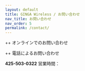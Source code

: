 ```yaml
---
layout: default
title: GINGA Wireless / お問い合わせ
nav_title: お問い合わせ
nav_order: 5
permalink: /contact/
---
```


++ オンラインでのお問い合わせ



++ 電話によるお問い合わせ

**425-503-0322**
営業時間：
